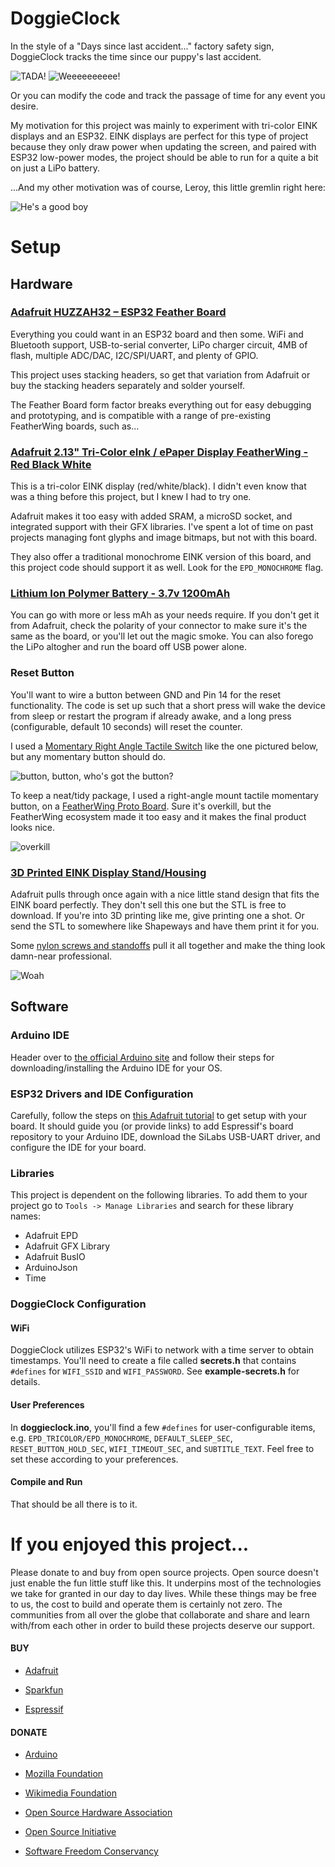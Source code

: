 # DoggieClock
In the style of a "Days since last accident..." factory safety sign, DoggieClock tracks the time since our puppy's last accident.

![TADA!](images/update.gif)
![Weeeeeeeeee!](images/rotate.gif)

Or you can modify the code and track the passage of time for any event you desire.

My motivation for this project was mainly to experiment with tri-color EINK displays and an ESP32.  EINK displays are perfect for this type of project because they only draw power when updating the screen, and paired with ESP32 low-power modes, the project should be able to run for a quite a bit on just a LiPo battery.

...And my other motivation was of course, Leroy, this little gremlin right here:

![He's a good boy](images/leroy.jpg)

# Setup

## Hardware

### [Adafruit HUZZAH32 – ESP32 Feather Board](https://www.adafruit.com/product/3405)
Everything you could want in an ESP32 board and then some.  WiFi and Bluetooth support, USB-to-serial converter, LiPo charger circuit, 4MB of flash, multiple ADC/DAC, I2C/SPI/UART, and plenty of GPIO.

This project uses stacking headers, so get that variation from Adafruit or buy the stacking headers separately and solder yourself.

The Feather Board form factor breaks everything out for easy debugging and prototyping, and is compatible with a range of pre-existing FeatherWing boards, such as...

### [Adafruit 2.13" Tri-Color eInk / ePaper Display FeatherWing - Red Black White](https://www.adafruit.com/product/4128)
This is a tri-color EINK display (red/white/black).  I didn't even know that was a thing before this project, but I knew I had to try one.

Adafruit makes it too easy with added SRAM, a microSD socket, and integrated support with their GFX libraries.  I've spent a lot of time on past projects managing font glyphs and image bitmaps, but not with this board.

They also offer a traditional monochrome EINK version of this board, and this project code should support it as well.  Look for the `EPD_MONOCHROME` flag.

### [Lithium Ion Polymer Battery - 3.7v 1200mAh](https://www.adafruit.com/product/258)
You can go with more or less mAh as your needs require.  If you don't get it from Adafruit, check the polarity of your connector to make sure it's the same as the board, or you'll let out the magic smoke.  You can also forego the LiPo altogher and run the board off USB power alone.

### Reset Button
You'll want to wire a button between GND and Pin 14 for the reset functionality.  The code is set up such that a short press will wake the device from sleep or restart the program if already awake, and a long press (configurable, default 10 seconds) will reset the counter.

I used a [Momentary Right Angle Tactile Switch](https://www.amazon.com/uxcell-Momentary-Tactile-Button-Switch/dp/B008420Z9W/ref=sr_1_4?dchild=1&keywords=tactile+momentary+switch+right+angle&qid=1594523931&sr=8-4) like the one pictured below, but any momentary button should do.

![button, button, who's got the button?](images/button.jpg)

To keep a neat/tidy package, I used a right-angle mount tactile momentary button, on a [FeatherWing Proto Board](https://www.adafruit.com/product/2884).  Sure it's overkill, but the FeatherWing ecosystem made it too easy and it makes the final product looks nice.

![overkill](images/buttonboard.jpg)

### [3D Printed EINK Display Stand/Housing](https://learn.adafruit.com/eink-featherwing-display-stand?embeds=allow)
Adafruit pulls through once again with a nice little stand design that fits the EINK board perfectly.  They don't sell this one but the STL is free to download.  If you're into 3D printing like me, give printing one a shot.  Or send the STL to somewhere like Shapeways and have them print it for you.

Some [nylon screws and standoffs](https://www.adafruit.com/product/3299) pull it all together and make the thing look damn-near professional.

![Woah](images/3d_printing_stand-eink-feather.gif)

## Software

### Arduino IDE
Header over to [the official Arduino site](https://www.arduino.cc/en/Main/Software) and follow their steps for downloading/installing the Arduino IDE for your OS.

### ESP32 Drivers and IDE Configuration
Carefully, follow the steps on [this Adafruit tutorial](https://learn.adafruit.com/adafruit-huzzah32-esp32-feather/using-with-arduino-ide) to get setup with your board.  It should guide you (or provide links) to add Espressif's board repository to your Arduino IDE, download the SiLabs USB-UART driver, and configure the IDE for your board.

### Libraries
This project is dependent on the following libraries.  To add them to your project go to `Tools -> Manage Libraries` and search for these library names:

* Adafruit EPD
* Adafruit GFX Library
* Adafruit BusIO
* ArduinoJson
* Time

### DoggieClock Configuration

#### WiFi
DoggieClock utilizes ESP32's WiFi to network with a time server to obtain timestamps.  You'll need to create a file called **secrets.h** that contains `#defines` for `WIFI_SSID` and `WIFI_PASSWORD`.  See **example-secrets.h** for details.

#### User Preferences
In **doggieclock.ino**, you'll find a few `#defines` for user-configurable items, e.g. `EPD_TRICOLOR/EPD_MONOCHROME`, `DEFAULT_SLEEP_SEC`, `RESET_BUTTON_HOLD_SEC`, `WIFI_TIMEOUT_SEC`, and `SUBTITLE_TEXT`.  Feel free to set these according to your preferences.

#### Compile and Run
That should be all there is to it.

# If you enjoyed this project...
Please donate to and buy from open source projects.  Open source doesn't just enable the fun little stuff like this.  It underpins most of the technologies we take for granted in our day to day lives.  While these things may be free to us, the cost to build and operate them is certainly not zero.  The communities from all over the globe that collaborate and share and learn with/from each other in order to build these projects deserve our support.


#### BUY
* [Adafruit](https://www.adafruit.com/)

* [Sparkfun](https://www.sparkfun.com/)

* [Espressif](https://www.espressif.com/)


#### DONATE
* [Arduino](https://www.arduino.cc/en/Main/Donate)

* [Mozilla Foundation](https://foundation.mozilla.org/en/)

* [Wikimedia Foundation](https://wikimediafoundation.org/support/)

* [Open Source Hardware Association](https://www.oshwa.org/)

* [Open Source Initiative](https://opensource.org/)

* [Software Freedom Conservancy](https://sfconservancy.org/)







